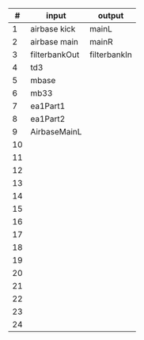 | #  | input         | output       |
| -  | -----         | ------       |
| 1  | airbase kick  | mainL        |
| 2  | airbase main  | mainR        |
| 3  | filterbankOut | filterbankIn |
| 4  | td3           |              |
| 5  | mbase         |              |
| 6  | mb33          |              |
| 7  | ea1Part1      |              |
| 8  | ea1Part2      |              |
| 9  | AirbaseMainL  |              |
| 10 |               |              |
| 11 |               |              |
| 12 |               |              |
| 13 |               |              |
| 14 |               |              |
| 15 |               |              |
| 16 |               |              |
| 17 |               |              |
| 18 |               |              |
| 19 |               |              |
| 20 |               |              |
| 21 |               |              |
| 22 |               |              |
| 23 |               |              |
| 24 |               |              |
